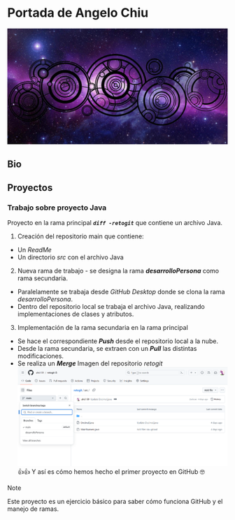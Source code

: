 # Portada de Angelo Chiu
![Imagen de Portada](recursos/timey_wimey.jpg)
## Bio
## Proyectos
### Trabajo sobre proyecto Java
Proyecto en la rama principal ***```diff -retogit```*** que contiene un archivo Java.
1) Creación del repositorio main que contiene:
  - Un *ReadMe*
  - Un directorio *src* con el archivo Java
2) Nueva rama de trabajo - se designa la rama ***desarrolloPersona*** como rama secundaria.
  - Paralelamente se trabaja desde *GitHub Desktop* donde se clona la rama *desarrolloPersona*.
  - Dentro del repositorio local se trabaja el archivo Java, realizando implementaciones de clases y atributos.
3) Implementación de la rama secundaria en la rama principal
  - Se hace el correspondiente ***Push*** desde el repositorio local a la nube.
  - Desde la rama secundaria, se extraen con un ***Pull*** las distintas modificaciones.
  - Se realiza un ***Merge***
Imagen del repositorio *retogit* ![Imagen](recursos/img_retogit.png)
👍👍 Y así es cómo hemos hecho el primer proyecto en GitHub 🤓

>[!NOTE]
Este proyecto es un ejercicio básico para saber cómo funciona GitHub y el manejo de ramas. 
